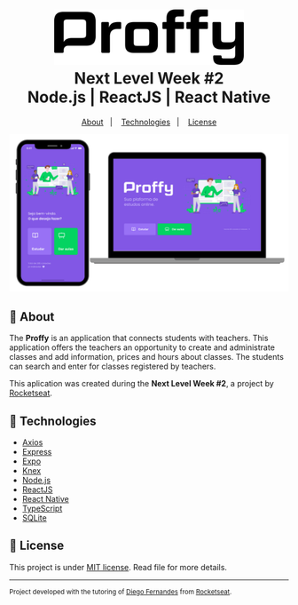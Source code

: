 <h1 align="center">
  <img alt="Proffy Logo" src="./.github/logo.svg" height="100px" />
  <br>Next Level Week #2<br/>
  Node.js | ReactJS | React Native
</h1>

<p align="center">
  <a href="#bookmark-about">About</a>&nbsp;&nbsp;&nbsp;|&nbsp;&nbsp;&nbsp;
  <a href="#rocket-technologies">Technologies</a>&nbsp;&nbsp;&nbsp;|&nbsp;&nbsp;&nbsp;
  <a href="#memo-license">License</a>
</p>

<p align="center">
  <img alt="Project Design" width="640px" src="./.github/design.png" />
<p>

## :bookmark: About

The **Proffy** is an application that connects students with teachers. This application offers the teachers an opportunity to create and administrate classes and add information, prices and hours about classes. The students can search and enter for classes registered by teachers.

This aplication was created during the **Next Level Week #2**, a project by [Rocketseat](https://rocketseat.com.br/).

## :rocket: Technologies

- [Axios](https://axios-http.com/)
- [Express](https://expressjs.com/)
- [Expo](https://expo.io/)
- [Knex](http://knexjs.org/)
- [Node.js](https://nodejs.org/en/)
- [ReactJS](https://reactjs.org/)
- [React Native](http://facebook.github.io/react-native/)
- [TypeScript](https://www.typescriptlang.org/)
- [SQLite](https://www.sqlite.org/)

## :memo: License

This project is under [MIT license](./LICENSE). Read file for more details.

---

<sup>Project developed with the tutoring of [Diego Fernandes](https://github.com/diego3g) from [Rocketseat](https://rocketseat.com.br/).</sup>
